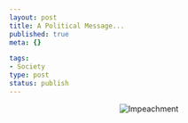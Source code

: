 ```yaml
--- 
layout: post
title: A Political Message...
published: true
meta: {}

tags: 
- Society
type: post
status: publish
---
```

<div style="text-align: center"><img title="Impeachment" alt="Impeachment" src="http://aclu.org/images/bushnixonwiretappingnytadsmall122905.jpg" /></div>
